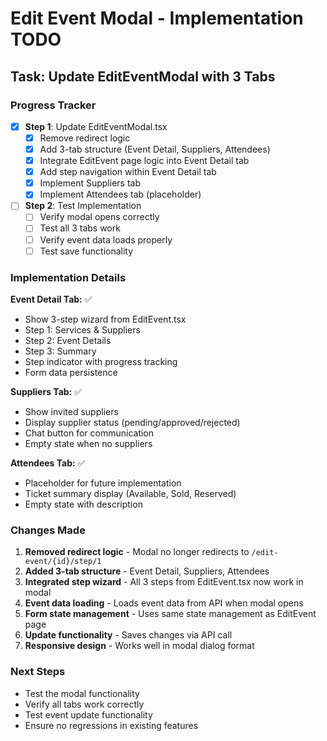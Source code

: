 # Edit Event Modal - Implementation TODO

## Task: Update EditEventModal with 3 Tabs

### Progress Tracker

- [x] **Step 1**: Update EditEventModal.tsx
  - [x] Remove redirect logic
  - [x] Add 3-tab structure (Event Detail, Suppliers, Attendees)
  - [x] Integrate EditEvent page logic into Event Detail tab
  - [x] Add step navigation within Event Detail tab
  - [x] Implement Suppliers tab
  - [x] Implement Attendees tab (placeholder)
  
- [ ] **Step 2**: Test Implementation
  - [ ] Verify modal opens correctly
  - [ ] Test all 3 tabs work
  - [ ] Verify event data loads properly
  - [ ] Test save functionality

### Implementation Details

**Event Detail Tab:** ✅
- Show 3-step wizard from EditEvent.tsx
- Step 1: Services & Suppliers
- Step 2: Event Details
- Step 3: Summary
- Step indicator with progress tracking
- Form data persistence

**Suppliers Tab:** ✅
- Show invited suppliers
- Display supplier status (pending/approved/rejected)
- Chat button for communication
- Empty state when no suppliers

**Attendees Tab:** ✅
- Placeholder for future implementation
- Ticket summary display (Available, Sold, Reserved)
- Empty state with description

### Changes Made

1. **Removed redirect logic** - Modal no longer redirects to `/edit-event/{id}/step/1`
2. **Added 3-tab structure** - Event Detail, Suppliers, Attendees
3. **Integrated step wizard** - All 3 steps from EditEvent.tsx now work in modal
4. **Event data loading** - Loads event data from API when modal opens
5. **Form state management** - Uses same state management as EditEvent page
6. **Update functionality** - Saves changes via API call
7. **Responsive design** - Works well in modal dialog format

### Next Steps

- Test the modal functionality
- Verify all tabs work correctly
- Test event update functionality
- Ensure no regressions in existing features

